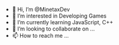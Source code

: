 - 👋 Hi, I’m @MinetaxDev
- 👀 I’m interested in Developing Games
- 🌱 I’m currently learning JavaScript, C++
- 💞️ I’m looking to collaborate on ...
- 📫 How to reach me ...

<!---
MinetaxDev/MinetaxDev is a ✨ special ✨ repository because its `README.md` (this file) appears on your GitHub profile.
You can click the Preview link to take a look at your changes.
--->
